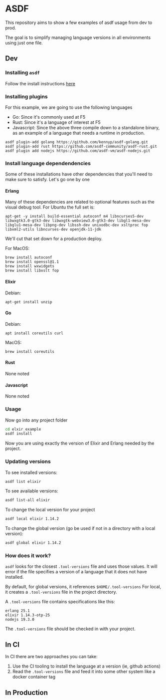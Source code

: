 # ASDF
This repository aims to show a few examples of asdf usage from dev to prod.

The goal is to simplify managing language versions in all environments using just one file.

## Dev
### Installing `asdf`
Follow the install instructions [here](https://asdf-vm.com/guide/getting-started.html)

### Installing plugins
For this example, we are going to use the following languages

* Go: Since it's commonly used at F5
* Rust: Since it's a language of interest at F5
* Javascript: Since the above three compile down to a standalone binary, as an example of a language that needs a runtime in production.


```
asdf plugin-add golang https://github.com/kennyp/asdf-golang.git
asdf plugin-add rust https://github.com/asdf-community/asdf-rust.git
asdf plugin add nodejs https://github.com/asdf-vm/asdf-nodejs.git
```

### Install language dependendencies
Some of these installations have other dependencies that you'll need to make sure to satisfy.  Let's go one by one

#### Erlang
Many of these dependencies are related to optional features such as the visual debug tool. For Ubuntu the full set is:

```
apt-get -y install build-essential autoconf m4 libncurses5-dev libwxgtk3.0-gtk3-dev libwxgtk-webview3.0-gtk3-dev libgl1-mesa-dev libglu1-mesa-dev libpng-dev libssh-dev unixodbc-dev xsltproc fop libxml2-utils libncurses-dev openjdk-11-jdk
```
We'll cut that set down for a production deploy.

For MacOS:
```
brew install autoconf
brew install openssl@1.1
brew install wxwidgets
brew install libxslt fop
```

#### Elixir
Debian:
```
apt-get install unzip
```

#### Go
Debian:
```
apt install coreutils curl
```

MacOS:
```
brew install coreutils
```

#### Rust
None noted

#### Javascript
None noted

### Usage
Now go into any project folder
```bash
cd elxir_example
asdf install
```

Now you are using exactly the version of Elixir and Erlang needed by the project.


### Updating versions
To see installed versions:
```bash
asdf list elixir
```

To see available versions:
```bash
asdf list-all elixir
```

To change the local version for your project
```bash
asdf local elixir 1.14.2
```

To change the global version (go be used if not in a directory with a local version):
```bash
asdf global elixir 1.14.2
```

### How does it work?
`asdf` looks for the closest `.tool-versions` file and uses those values.  It will error if the file specifies a version of a language that it does not have installed.

By default, for global versions, it references `$HOME/.tool-versions`
For local, it creates a `.tool-versions` file in the project directory.

A `.tool-versions` file contains specifications like this:

```
erlang 25.1
elixir 1.14.3-otp-25
nodejs 19.3.0
```

The `.tool-versions` file should be checked in with your project.

## In CI
In CI there are two approaches you can take:
1. Use the CI tooling to install the language at a version (ie, github actions)
2. Read the `.tool-versions` file and feed it into some other system like a docker container tag

## In Production